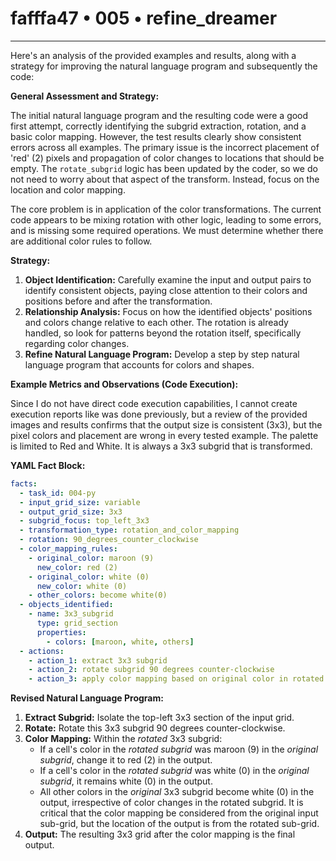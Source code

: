 # fafffa47 • 005 • refine_dreamer

---
Here's an analysis of the provided examples and results, along with a strategy for improving the natural language program and subsequently the code:

**General Assessment and Strategy:**

The initial natural language program and the resulting code were a good first attempt, correctly identifying the subgrid extraction, rotation, and a basic color mapping. However, the test results clearly show consistent errors across all examples. The primary issue is the incorrect placement of 'red' (2) pixels and propagation of color changes to locations that should be empty. The `rotate_subgrid` logic has been updated by the coder, so we do not need to worry about that aspect of the transform. Instead, focus on the location and color mapping.

The core problem is in application of the color transformations. The current code appears to be mixing rotation with other logic, leading to some errors, and is missing some required operations. We must determine whether there are additional color rules to follow.

**Strategy:**

1.  **Object Identification:**  Carefully examine the input and output pairs to identify consistent objects, paying close attention to their colors and positions before and after the transformation.
2.  **Relationship Analysis:** Focus on how the identified objects' positions and colors change relative to each other. The rotation is already handled, so look for patterns beyond the rotation itself, specifically regarding color changes.
3. **Refine Natural Language Program:** Develop a step by step natural language program that accounts for colors and shapes.

**Example Metrics and Observations (Code Execution):**

Since I do not have direct code execution capabilities, I cannot create execution reports like was done previously, but a review of the provided images and results confirms that the output size is consistent (3x3), but the pixel colors and placement are wrong in every tested example. The palette is limited to Red and White. It is always a 3x3 subgrid that is transformed.

**YAML Fact Block:**

```yaml
facts:
  - task_id: 004-py
  - input_grid_size: variable
  - output_grid_size: 3x3
  - subgrid_focus: top_left_3x3
  - transformation_type: rotation_and_color_mapping
  - rotation: 90_degrees_counter_clockwise
  - color_mapping_rules:
    - original_color: maroon (9)
      new_color: red (2)
    - original_color: white (0)
      new_color: white (0)
    - other_colors: become white(0)
  - objects_identified:
    - name: 3x3_subgrid
      type: grid_section
      properties:
        - colors: [maroon, white, others]
  - actions:
    - action_1: extract 3x3 subgrid
    - action_2: rotate subgrid 90 degrees counter-clockwise
    - action_3: apply color mapping based on original color in rotated subgrid.

```

**Revised Natural Language Program:**

1.  **Extract Subgrid:** Isolate the top-left 3x3 section of the input grid.
2.  **Rotate:** Rotate this 3x3 subgrid 90 degrees counter-clockwise.
3.  **Color Mapping:** Within the *rotated* 3x3 subgrid:
    *   If a cell's color in the *rotated subgrid* was maroon (9) in the *original subgrid*, change it to red (2) in the output.
    *   If a cell's color in the *rotated subgrid* was white (0) in the *original subgrid*, it remains white (0) in the output.
    *   All other colors in the *original* 3x3 subgrid become white (0) in the output, irrespective of color changes in the rotated subgrid. It is critical that the color mapping be considered from the original input sub-grid, but the location of the output is from the rotated sub-grid.
4.  **Output:** The resulting 3x3 grid after the color mapping is the final output.

